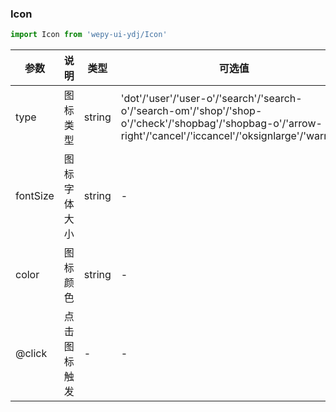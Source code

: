### Icon

```js
import Icon from 'wepy-ui-ydj/Icon'
```

| 参数       | 说明     | 类型     | 可选值                                                                                                                                                           | 默认值    |
|----------|--------|--------|---------------------------------------------------------------------------------------------------------------------------------------------------------------|--------|
| type     | 图标类型   | string | 'dot'/'user'/'user-o'/'search'/'search-o'/'search-om'/'shop'/'shop-o'/'check'/'shopbag'/'shopbag-o'/'arrow-right'/'cancel'/'iccancel'/'oksignlarge'/'warning' | -      |
| fontSize | 图标字体大小 | string | -                                                                                                                                                             | '16px' |
| color    | 图标颜色   | string | -                                                                                                                                                             | '#333' |
| @click   | 点击图标触发 | -      | -                                                                                                                                                             | -      |
